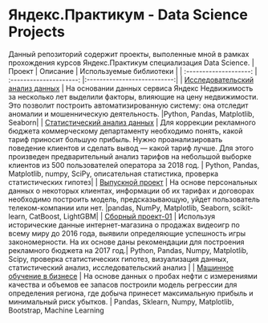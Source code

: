 # Яндекс.Практикум - Data Science Projects
Данный репозиторий содержит проекты, выполенные мной в рамках прохождения курсов Яндекс.Практикум специализация Data Science.
| Проект | Описание | Используемые библиотеки | 
| :--------------------: | :---------------------: |:---------------------------:|
| [Исследовательский анализ данных](https://github.com/polina-nechaeva/personal-projects-da/tree/main/%D0%98%D1%81%D1%81%D0%BB%D0%B5%D0%B4%D0%BE%D0%B2%D0%B0%D0%BD%D0%B8%D0%B5%20%D0%BE%D0%B1%D1%8A%D1%8F%D0%B2%D0%BB%D0%B5%D0%BD%D0%B8%D0%B9%20%D0%BE%20%D0%BF%D1%80%D0%BE%D0%B4%D0%B0%D0%B6%D0%B5%20%D0%BA%D0%B2%D0%B0%D1%80%D1%82%D0%B8%D1%80)  |  На основании данных сервиса Яндекс Недвижимость за несколько лет выделили факторы, влияющие на цену недвижимости. Это позволит построить автоматизированную систему: она отследит аномалии и мошенническую деятельность.  |Python, Pandas, Matplotlib, Seaborn|
| [Статистический анализ данных](https://github.com/polina-nechaeva/personal-projects-da/tree/main/%D0%9E%D0%BF%D1%80%D0%B5%D0%B4%D0%B5%D0%BB%D0%B5%D0%BD%D0%B8%D0%B5%20%D0%BF%D0%B5%D1%80%D1%81%D0%BF%D0%B5%D0%BA%D1%82%D0%B8%D0%B2%D0%BD%D0%BE%D0%B3%D0%BE%20%D1%82%D0%B0%D1%80%D0%B8%D1%84%D0%B0%20%D0%B4%D0%BB%D1%8F%20%D1%82%D0%B5%D0%BB%D0%B5%D0%BA%D0%BE%D0%BC-%D0%BA%D0%BE%D0%BC%D0%BF%D0%B0%D0%BD%D0%B8%D0%B8) | Для коррекции рекламного бюджета коммерческому департаменту необходимо понять, какой тариф приносит большую прибыль. Нужно проанализировать поведение клиентов и сделать вывод — какой тариф лучше. Для этого произведен предварительный анализ тарифов на небольшой выборке клиентов из 500 пользователей оператора за 2018 год. | Python, Pandas, Matplotlib, numpy, SciPy, описательная статистика, проверка статистических гипотез|
| [Выпускной проект](https://github.com/polina-nechaeva/personal-projects-da/tree/main/%D0%9F%D1%80%D0%BE%D0%B3%D0%BD%D0%BE%D0%B7%20%D0%BE%D1%82%D1%82%D0%BE%D0%BA%D0%B0%20%D0%BA%D0%BB%D0%B8%D0%B5%D0%BD%D1%82%D0%BE%D0%B2) | На основе персональных данных о некоторых клиентах, информации об их тарифах и договорах необходимо построить модель, предсказывающую, уйдет пользователь телеком-компании или нет. |pandas, NumPy, Matplotlib, Seaborn, scikit-learn, CatBoost, LightGBM|
| [Сборный проект-01](https://github.com/polina-nechaeva/personal-projects-da/tree/main/%D0%90%D0%BD%D0%B0%D0%BB%D0%B8%D0%B7%20%D1%80%D1%8B%D0%BD%D0%BA%D0%B0%20%D0%B2%D0%B8%D0%B4%D0%B5%D0%BE%D0%B8%D0%B3%D1%80) | Используя исторические данные интернет-магазина о продажах видеоигр  по всему миру до 2016 года, выявили определяющие успешность игры закономерности. На их основе даны рекомендации для построения рекламного бюджета на 2017 год.| Python, Pandas, Numpy, Matplotlib, Scipy, проверка статистических гипотез, визуализация данных, статистический анализ, исследовательский анализ |
| [Машинное обучение в бизнесе](https://github.com/polina-nechaeva/personal-projects-da/tree/main/%D0%92%D1%8B%D0%B1%D0%BE%D1%80%20%D0%BB%D0%BE%D0%BA%D0%B0%D1%86%D0%B8%D0%B8%20%D0%B4%D0%BB%D1%8F%20%D1%81%D0%BA%D0%B2%D0%B0%D0%B6%D0%B8%D0%BD%D1%8B) | На основе данных о пробах нефти с измерениями качества и объемов ее запасов построили модель регрессии для определения региона, где добыча принесет максимальную прибыль и минимальный риск убытков. | Pandas, Sklearn, Numpy, Matplotlib, Bootstrap, Machine Learning
